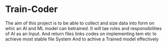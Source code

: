 # Train-Coder

The aim of this project is to be able to collect and size data into form on whic an AI and ML model can betrained.
It will tae roles and responsibilities of AI as an Input.
And return files links codes on implementing tem etc
to achieve most stable file System
And to achive a Trained model effectively
